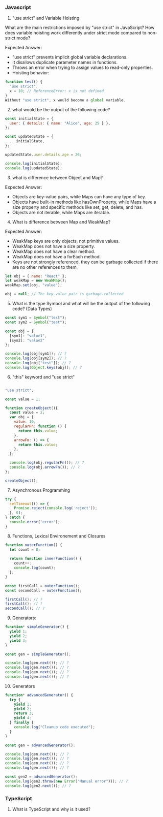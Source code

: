 ### Javascript

1. "use strict" and Variable Hoisting

What are the main restrictions imposed by "use strict" in JavaScript? How does variable hoisting work differently under strict mode compared to non-strict mode?

Expected Answer:
* "use strict" prevents implicit global variable declarations.
* It disallows duplicate parameter names in functions.
* Throws an error when trying to assign values to read-only properties.
* Hoisting behavior:
```javascript
function test() {
  "use strict";
  x = 10; // ReferenceError: x is not defined
}
Without "use strict", x would become a global variable.
```


2. what would be the output of the following code?
```javascript
const initialState = {
  user: { details: { name: "Alice", age: 25 } },
};

const updatedState = {
  ...initialState,
};

updatedState.user.details.age = 26;

console.log(initialState);
console.log(updatedState);
```

3. what is difference between Object and Map? 

Expected Answer:
* Objects are key-value pairs, while Maps can have any type of key.
* Objects have built-in methods like hasOwnProperty, while Maps have a size property and specific methods like set, get, delete, and has.
* Objects are not iterable, while Maps are iterable.

4. What is difference between Map and WeakMap?

Expected Answer:
* WeakMap keys are only objects, not primitive values.
* WeakMap does not have a size property.
* WeakMap does not have a clear method.
* WeakMap does not have a forEach method.
* Keys are not strongly referenced, they can be garbage collected if there are no other references to them.

```javascript
let obj = { name: "React" };
let weakMap = new WeakMap();
weakMap.set(obj, "value");

obj = null; // The key-value pair is garbage-collected
```

5. What is the type Symbol and what will be the output of the following code? (Data Types)

```javascript
const sym1 = Symbol("test");
const sym2 = Symbol("test");

const obj = {
  [sym1]: "value1",
  [sym2]: "value2"
};

console.log(obj[sym1]); // ?
console.log(obj[sym2]); // ?
console.log(obj["test"]); // ?
console.log(Object.keys(obj)); // ?
```

6. "this" keyword and "use strict"
```javascript

"use strict";

const value = 1;

function createObject(){
  const value = 2;
  var obj = {
    value: 10,
    regularFn: function () {
      return this.value;
    },
    arrowFn: () => {
      return this.value;
    },
  };

  console.log(obj.regularFn()); // ?
  console.log(obj.arrowFn()); // ?
};

createObject();
```

7. Asynchronous Programming 

```javascript
try {
  setTimeout(() => {
    Promise.reject(console.log('reject'));
  }, 0);
} catch {
  console.error('error');
}
```

8. Functions, Lexical Environement and Closures

```javascript
function outerFunction() {
  let count = 0;
  
  return function innerFunction() {
    count++;
    console.log(count);
  };
}

const firstCall = outerFunction();
const secondCall = outerFunction();

firstCall(); // ?
firstCall(); // ?
secondCall(); // ?
```

9. Generators:

```javascript
function* simpleGenerator() {
  yield 1;
  yield 2;
  yield 3;
}

const gen = simpleGenerator();

console.log(gen.next()); // ?
console.log(gen.next()); // ?
console.log(gen.next()); // ?
console.log(gen.next()); // ?
```

10. Generators

```javascript
function* advancedGenerator() {
  try {
    yield 1;
    yield 2;
    return 3;
    yield 4;
  } finally {
    console.log("Cleanup code executed");
  }
}

const gen = advancedGenerator();

console.log(gen.next()); // ?
console.log(gen.next()); // ?
console.log(gen.next()); // ?
console.log(gen.next()); // ?

const gen2 = advancedGenerator();
console.log(gen2.throw(new Error("Manual error"))); // ?
console.log(gen2.next()); // ?
```

### TypeScript

1. What is TypeScript and why is it used?
